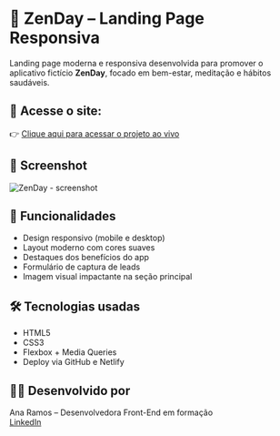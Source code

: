 # 🌿 ZenDay – Landing Page Responsiva

Landing page moderna e responsiva desenvolvida para promover o aplicativo fictício **ZenDay**, focado em bem-estar, meditação e hábitos saudáveis.

## 🔗 Acesse o site:

👉 [Clique aqui para acessar o projeto ao vivo](https://zenday-projeto.netlify.app)

## 📸 Screenshot

![ZenDay - screenshot](https://via.placeholder.com/800x400.png?text=Captura+de+Tela+ZenDay)

## 🚀 Funcionalidades

- Design responsivo (mobile e desktop)
- Layout moderno com cores suaves
- Destaques dos benefícios do app
- Formulário de captura de leads
- Imagem visual impactante na seção principal

## 🛠️ Tecnologias usadas

- HTML5
- CSS3
- Flexbox + Media Queries
- Deploy via GitHub e Netlify

## 👩‍💻 Desenvolvido por

Ana Ramos – Desenvolvedora Front-End em formação  
[LinkedIn](https://www.linkedin.com/in/ana-beatriz-ramos-da-silveira-88658925a)

